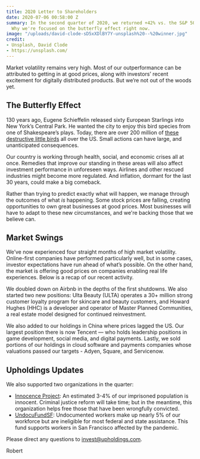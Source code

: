 ```yaml
---
title: 2Q20 Letter to Shareholders
date: 2020-07-06 00:58:00 Z
summary: In the second quarter of 2020, we returned +42% vs. the S&P 500 at +20%.
  Why we're focused on the butterfly effect right now.
image: "/uploads/david-clode-sD5xXDlBY7Y-unsplash%20--%20winner.jpg"
credit:
- Unsplash, David Clode
- https://unsplash.com/
---
```


Market volatility remains very high. Most of our outperformance can be attributed to getting in at good prices, along with investors’ recent excitement for digitally distributed products. But we’re not out of the woods yet.

## The Butterfly Effect
130 years ago, Eugene Schieffelin released sixty European Starlings into New York’s Central Park. He wanted the city to enjoy this bird species from one of Shakespeare’s plays. Today, there are over 200 million of [these destructive little birds](https://en.wikipedia.org/wiki/European_starling) all over the US. Small actions can have large, and unanticipated consequences. 

Our country is working through health, social, and economic crises all at once. Remedies that improve our standing in these areas will also affect investment performance in unforeseen ways. Airlines and other rescued industries might become more regulated. And inflation, dormant for the last 30 years, could make a big comeback.

Rather than trying to predict exactly what will happen, we manage through the outcomes of what *is* happening. Some stock prices are falling, creating opportunities to own great businesses at good prices. Most businesses will have to adapt to these new circumstances, and we're backing those that we believe can.

## Market Swings
We’ve now experienced four straight months of high market volatility. Online-first companies have performed particularly well, but in some cases, investor expectations have run ahead of what’s possible. On the other hand, the market is offering good prices on companies enabling real life experiences. Below is a recap of our recent activity.

We doubled down on Airbnb in the depths of the first shutdowns. We also started two new positions: Ulta Beauty (ULTA) operates a 30+ million strong customer loyalty program for skincare and beauty customers, and Howard Hughes (HHC) is a developer and operator of Master Planned Communities, a real estate model designed for continued reinvestment.

We also added to our holdings in China where prices lagged the US. Our largest position there is now Tencent — who holds leadership positions in game development, social media, and digital payments. Lastly, we sold portions of our holdings in cloud software and payments companies whose valuations passed our targets - Adyen, Square, and Servicenow.

## Upholdings Updates

We also supported two organizations in the quarter:

* [Innocence Project](https://www.innocenceproject.org/): An estimated 3-4% of our imprisoned population is innocent. Criminal justice reform will take time; but in the meantime, this organization helps free those that have been wrongfully convicted.
* [UndocuFundSF](https://www.undocufund-sf.org/): Undocumented workers make up nearly 5% of our workforce but are ineligible for most federal and state assistance. This fund supports workers in San Francisco affected by the pandemic.

Please direct any questions to invest@upholdings.com.

Robert